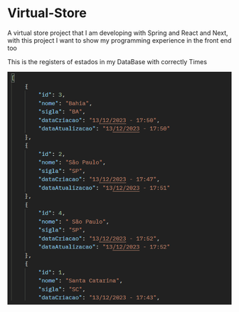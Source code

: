 # Virtual-Store
A virtual store project that I am developing with Spring and React and Next, with this project I want to show my programming experience in the front end too




This is the registers of estados in my DataBase with correctly Times


![Alt text](image.png)